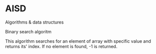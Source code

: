 # AISD
Algorithms &amp; data structures

Binary search algoritm

This algorithm searches for an element of array with specific value and returns its' index. If no element is found, -1 is returned.
